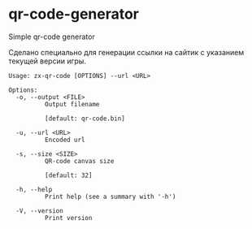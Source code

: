 # qr-code-generator
Simple qr-code generator

Сделано специально для генерации ссылки на сайтик с указанием текущей версии игры.

```
Usage: zx-qr-code [OPTIONS] --url <URL>
```

```
Options:
  -o, --output <FILE>
          Output filename
          
          [default: qr-code.bin]

  -u, --url <URL>
          Encoded url

  -s, --size <SIZE>
          QR-code canvas size
          
          [default: 32]

  -h, --help
          Print help (see a summary with '-h')

  -V, --version
          Print version

```
